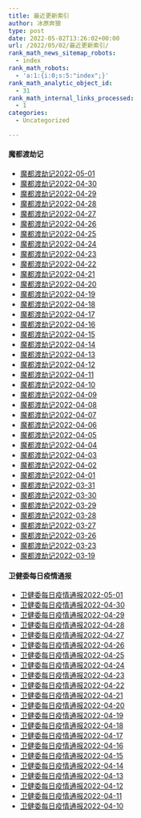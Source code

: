```yaml
---
title: 最近更新索引
author: 冰原奔狼
type: post
date: 2022-05-02T13:26:02+00:00
url: /2022/05/02/最近更新索引/
rank_math_news_sitemap_robots:
  - index
rank_math_robots:
  - 'a:1:{i:0;s:5:"index";}'
rank_math_analytic_object_id:
  - 31
rank_math_internal_links_processed:
  - 1
categories:
  - Uncategorized

---
```

#### 魔都渡劫记

  * [魔都渡劫记2022-05-01][1]
  * [魔都渡劫记2022-04-30][2]
  * [魔都渡劫记2022-04-29][3]
  * [魔都渡劫记2022-04-28][4]
  * [魔都渡劫记2022-04-27][5]
  * [魔都渡劫记2022-04-26][6]
  * [魔都渡劫记2022-04-25][7]
  * [魔都渡劫记2022-04-24][8]
  * [魔都渡劫记2022-04-23][9]
  * [魔都渡劫记2022-04-22][10]
  * [魔都渡劫记2022-04-21][11]
  * [魔都渡劫记2022-04-20][12]
  * [魔都渡劫记2022-04-19][13]
  * [魔都渡劫记2022-04-18][14]
  * [魔都渡劫记2022-04-17][15]
  * [魔都渡劫记2022-04-16][16]
  * [魔都渡劫记2022-04-15][17]
  * [魔都渡劫记2022-04-14][18]
  * [魔都渡劫记2022-04-13][19]
  * [魔都渡劫记2022-04-12][20]
  * [魔都渡劫记2022-04-11][21]
  * [魔都渡劫记2022-04-10][22]
  * [魔都渡劫记2022-04-09][23]
  * [魔都渡劫记2022-04-08][24]
  * [魔都渡劫记2022-04-07][25]
  * [魔都渡劫记2022-04-06][26]
  * [魔都渡劫记2022-04-05][27]
  * [魔都渡劫记2022-04-04][28]
  * [魔都渡劫记2022-04-03][29]
  * [魔都渡劫记2022-04-02][30]
  * [魔都渡劫记2022-04-01][31]
  * [魔都渡劫记2022-03-31][32]
  * [魔都渡劫记2022-03-30][33]
  * [魔都渡劫记2022-03-29][34]
  * [魔都渡劫记2022-03-28][35]
  * [魔都渡劫记2022-03-27][36]
  * [魔都渡劫记2022-03-26][37]
  * [魔都渡劫记2022-03-23][38]
  * [魔都渡劫记2022-03-19][39]

#### 卫健委每日疫情通报

  * [卫健委每日疫情通报2022-05-01][40]
  * [卫健委每日疫情通报2022-04-30][41]
  * [卫健委每日疫情通报2022-04-29][42]
  * [卫健委每日疫情通报2022-04-28][43]
  * [卫健委每日疫情通报2022-04-27][44]
  * [卫健委每日疫情通报2022-04-26][45]
  * [卫健委每日疫情通报2022-04-25][46]
  * [卫健委每日疫情通报2022-04-24][47]
  * [卫健委每日疫情通报2022-04-23][48]
  * [卫健委每日疫情通报2022-04-22][49]
  * [卫健委每日疫情通报2022-04-21][50]
  * [卫健委每日疫情通报2022-04-20][51]
  * [卫健委每日疫情通报2022-04-19][52]
  * [卫健委每日疫情通报2022-04-18][53]
  * [卫健委每日疫情通报2022-04-17][54]
  * [卫健委每日疫情通报2022-04-16][55]
  * [卫健委每日疫情通报2022-04-15][56]
  * [卫健委每日疫情通报2022-04-14][57]
  * [卫健委每日疫情通报2022-04-13][58]
  * [卫健委每日疫情通报2022-04-12][59]
  * [卫健委每日疫情通报2022-04-11][60]
  * [卫健委每日疫情通报2022-04-10][61]

 [1]: https://salty.vip/2022/05/01/%e9%ad%94%e9%83%bd%e6%b8%a1%e5%8a%ab%e8%ae%b02022-05-01/
 [2]: https://salty.vip/2022/05/02/%e9%ad%94%e9%83%bd%e6%b8%a1%e5%8a%ab%e8%ae%b02022-04-30/
 [3]: https://salty.vip/2022/04/29/%e9%ad%94%e9%83%bd%e6%b8%a1%e5%8a%ab%e8%ae%b02022-04-29/
 [4]: https://salty.vip/2022/04/28/%e9%ad%94%e9%83%bd%e6%b8%a1%e5%8a%ab%e8%ae%b02022-04-28/
 [5]: https://salty.vip/2022/05/02/%e9%ad%94%e9%83%bd%e6%b8%a1%e5%8a%ab%e8%ae%b02022-04-27/
 [6]: https://salty.vip/2022/05/02/%e9%ad%94%e9%83%bd%e6%b8%a1%e5%8a%ab%e8%ae%b02022-04-26/
 [7]: https://salty.vip/2022/05/02/%e9%ad%94%e9%83%bd%e6%b8%a1%e5%8a%ab%e8%ae%b02022-04-25/
 [8]: https://salty.vip/2022/05/02/%e9%ad%94%e9%83%bd%e6%b8%a1%e5%8a%ab%e8%ae%b02022-04-24/
 [9]: https://salty.vip/2022/05/02/%e9%ad%94%e9%83%bd%e6%b8%a1%e5%8a%ab%e8%ae%b02022-04-23/
 [10]: https://salty.vip/2022/05/02/%e9%ad%94%e9%83%bd%e6%b8%a1%e5%8a%ab%e8%ae%b02022-04-22/
 [11]: https://salty.vip/2022/05/02/%e9%ad%94%e9%83%bd%e6%b8%a1%e5%8a%ab%e8%ae%b02022-04-21/
 [12]: https://salty.vip/2022/05/02/%e9%ad%94%e9%83%bd%e6%b8%a1%e5%8a%ab%e8%ae%b02022-04-20/
 [13]: https://salty.vip/2022/05/02/%e9%ad%94%e9%83%bd%e6%b8%a1%e5%8a%ab%e8%ae%b02022-04-19/
 [14]: https://salty.vip/2022/05/02/%e9%ad%94%e9%83%bd%e6%b8%a1%e5%8a%ab%e8%ae%b02022-04-18/
 [15]: https://salty.vip/2022/05/02/%e9%ad%94%e9%83%bd%e6%b8%a1%e5%8a%ab%e8%ae%b02022-04-17/
 [16]: https://salty.vip/2022/05/02/%e9%ad%94%e9%83%bd%e6%b8%a1%e5%8a%ab%e8%ae%b02022-04-16/
 [17]: https://salty.vip/2022/05/02/%e9%ad%94%e9%83%bd%e6%b8%a1%e5%8a%ab%e8%ae%b02022-04-15/
 [18]: https://salty.vip/2022/05/02/%e9%ad%94%e9%83%bd%e6%b8%a1%e5%8a%ab%e8%ae%b02022-04-14/
 [19]: https://salty.vip/2022/05/02/%e9%ad%94%e9%83%bd%e6%b8%a1%e5%8a%ab%e8%ae%b02022-04-13/
 [20]: https://salty.vip/2022/05/02/%e9%ad%94%e9%83%bd%e6%b8%a1%e5%8a%ab%e8%ae%b02022-04-12/
 [21]: https://salty.vip/2022/05/02/%e9%ad%94%e9%83%bd%e6%b8%a1%e5%8a%ab%e8%ae%b02022-04-11/
 [22]: https://salty.vip/2022/05/02/%e9%ad%94%e9%83%bd%e6%b8%a1%e5%8a%ab%e8%ae%b02022-04-10/
 [23]: https://salty.vip/2022/05/02/%e9%ad%94%e9%83%bd%e6%b8%a1%e5%8a%ab%e8%ae%b02022-04-09/
 [24]: https://salty.vip/2022/05/02/%e9%ad%94%e9%83%bd%e6%b8%a1%e5%8a%ab%e8%ae%b02022-04-08/
 [25]: https://salty.vip/2022/05/02/%e9%ad%94%e9%83%bd%e6%b8%a1%e5%8a%ab%e8%ae%b02022-04-07/
 [26]: https://salty.vip/2022/05/02/%e9%ad%94%e9%83%bd%e6%b8%a1%e5%8a%ab%e8%ae%b02022-04-06/
 [27]: https://salty.vip/2022/05/02/%e9%ad%94%e9%83%bd%e6%b8%a1%e5%8a%ab%e8%ae%b02022-04-05/
 [28]: https://salty.vip/2022/05/02/%e9%ad%94%e9%83%bd%e6%b8%a1%e5%8a%ab%e8%ae%b02022-04-04/
 [29]: https://salty.vip/2022/05/02/%e9%ad%94%e9%83%bd%e6%b8%a1%e5%8a%ab%e8%ae%b02022-04-03/
 [30]: https://salty.vip/2022/04/30/%e9%ad%94%e9%83%bd%e6%b8%a1%e5%8a%ab%e8%ae%b02022-04-02/
 [31]: https://salty.vip/2022/04/30/%e9%ad%94%e9%83%bd%e6%b8%a1%e5%8a%ab%e8%ae%b02022-04-01/
 [32]: https://salty.vip/2022/04/30/%e9%ad%94%e9%83%bd%e6%b8%a1%e5%8a%ab%e8%ae%b02022-03-31/
 [33]: https://salty.vip/2022/04/30/%e9%ad%94%e9%83%bd%e6%b8%a1%e5%8a%ab%e8%ae%b02022-03-30/
 [34]: https://salty.vip/2022/04/30/%e9%ad%94%e9%83%bd%e6%b8%a1%e5%8a%ab%e8%ae%b02022-03-29/
 [35]: https://salty.vip/2022/04/30/%e9%ad%94%e9%83%bd%e6%b8%a1%e5%8a%ab%e8%ae%b02022-03-28/
 [36]: https://salty.vip/2022/04/30/%e9%ad%94%e9%83%bd%e6%b8%a1%e5%8a%ab%e8%ae%b02022-03-27/
 [37]: https://salty.vip/2022/04/30/%e9%ad%94%e9%83%bd%e6%b8%a1%e5%8a%ab%e8%ae%b02022-03-26/
 [38]: https://salty.vip/2022/04/30/%e9%ad%94%e9%83%bd%e6%b8%a1%e5%8a%ab%e8%ae%b02022-03-23/
 [39]: https://salty.vip/2022/04/30/%e9%ad%94%e9%83%bd%e6%b8%a1%e5%8a%ab%e8%ae%b02022-03-19/
 [40]: https://salty.vip/2022/05/02/卫健委每日疫情通报2022-05-01/
 [41]: https://salty.vip/2022/05/02/卫健委每日疫情通报2022-04-30/
 [42]: https://salty.vip/2022/05/02/卫健委每日疫情通报2022-04-29/
 [43]: https://salty.vip/2022/05/02/卫健委每日疫情通报2022-04-28/
 [44]: https://salty.vip/2022/05/02/卫健委每日疫情通报2022-04-27/
 [45]: https://salty.vip/2022/05/02/卫健委每日疫情通报2022-04-26/
 [46]: https://salty.vip/2022/05/02/卫健委每日疫情通报2022-04-25/
 [47]: https://salty.vip/2022/05/02/卫健委每日疫情通报2022-04-24/
 [48]: https://salty.vip/2022/05/02/卫健委每日疫情通报2022-04-23/
 [49]: https://salty.vip/2022/05/02/卫健委每日疫情通报2022-04-22/
 [50]: https://salty.vip/2022/05/02/卫健委每日疫情通报2022-04-21/
 [51]: https://salty.vip/2022/05/02/卫健委每日疫情通报2022-04-20/
 [52]: https://salty.vip/2022/05/02/卫健委每日疫情通报2022-04-19/
 [53]: https://salty.vip/2022/05/02/卫健委每日疫情通报2022-04-18/
 [54]: https://salty.vip/2022/05/02/卫健委每日疫情通报2022-04-17/
 [55]: https://salty.vip/2022/05/02/卫健委每日疫情通报2022-04-16/
 [56]: https://salty.vip/2022/05/02/卫健委每日疫情通报2022-04-15/
 [57]: https://salty.vip/2022/05/02/卫健委每日疫情通报2022-04-14/
 [58]: https://salty.vip/2022/05/02/卫健委每日疫情通报2022-04-13/
 [59]: https://salty.vip/2022/05/02/卫健委每日疫情通报2022-04-12/
 [60]: https://salty.vip/2022/05/02/卫健委每日疫情通报2022-04-11/
 [61]: https://salty.vip/2022/05/02/卫健委每日疫情通报2022-04-10/